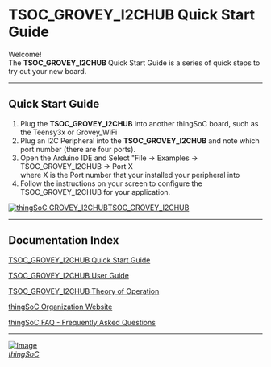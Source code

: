 # TSOC_GROVEY_I2CHUB Quick Start Guide

Welcome! <br>
The **TSOC_GROVEY_I2CHUB**  Quick Start Guide is a series of quick steps to try out your new board.

---------------------------------------

## Quick Start Guide <a name="quickstartguide_index"/>

1. Plug the **TSOC_GROVEY_I2CHUB** into another thingSoC board, such as the Teensy3x or Grovey_WiFi
2. Plug an I2C Peripheral into the **TSOC_GROVEY_I2CHUB** and note which port number (there are four ports).
3. Open the Arduino IDE and Select "File -> Examples -> TSOC_GROVEY_I2CHUB -> Port X  
   where X is the Port number that your installed your peripheral into
4. Follow the instructions on your screen to configure the TSOC_GROVEY_I2CHUB for your application.


[![thingSoC GROVEY_I2CHUB](https://github.com/thingSoC/TSOC_GROVEY_I2CHUB/blob/master/TSOC_GROVEY_I2CHUB/images/product/Grove_5V_I2C_LCD_panel.png?raw=true)TSOC_GROVEY_I2CHUB](https://github.com/thingSoC/TSOC_GROVEY_I2CHUB/)

---------------------------------------

## Documentation Index <a name="documentation_index"/>

[TSOC_GROVEY_I2CHUB Quick Start Guide](https://github.com/thingSoC/TSOC_GROVEY_I2CHUB/blob/master/TSOC_GROVEY_I2CHUB/docs/QuickStart.md)

[TSOC_GROVEY_I2CHUB User Guide](https://github.com/thingSoC/TSOC_GROVEY_I2CHUB/blob/master/TSOC_GROVEY_I2CHUB/docs/UserGuide.md)

[TSOC_GROVEY_I2CHUB Theory of Operation](https://github.com/thingSoC/TSOC_GROVEY_I2CHUB/blob/master/TSOC_GROVEY_I2CHUB/docs/TheoryOfOperation.md)

[thingSoC Organization Website](http://thingSoC.github.io)

[thingSoC FAQ - Frequently Asked Questions](http://thingsoc.github.io/support/faq.html)

---------------------------------------

[![Image](http://thingsoc.github.io/img/projects/thingSoC/thingSoC_thumb.png?raw=true)  
*thingSoC*](http://thingsoc.github.io) 
